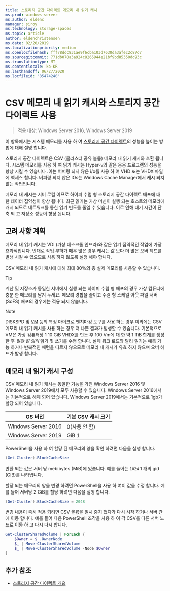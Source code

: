 ```yaml
---
title: 스토리지 공간 다이렉트 메모리 내 읽기 캐시
ms.prod: windows-server
ms.author: eldenc
manager: siroy
ms.technology: storage-spaces
ms.topic: article
author: eldenchristensen
ms.date: 02/20/2019
ms.localizationpriority: medium
ms.openlocfilehash: fff78ddc831ae9f6cba103d7630da3afec2c87d7
ms.sourcegitcommit: 771db070a3a924c8265944e21bf9bd85350dd93c
ms.translationtype: MT
ms.contentlocale: ko-KR
ms.lasthandoff: 06/27/2020
ms.locfileid: "85474240"
---
```

# <a name="using-storage-spaces-direct-with-the-csv-in-memory-read-cache"></a>CSV 메모리 내 읽기 캐시와 스토리지 공간 다이렉트 사용
> 적용 대상: Windows Server 2016, Windows Server 2019

이 항목에서는 시스템 메모리를 사용 하 여 [스토리지 공간 다이렉트](storage-spaces-direct-overview.md)의 성능을 높이는 방법에 대해 설명 합니다.

스토리지 공간 다이렉트은 CSV (클러스터 공유 볼륨) 메모리 내 읽기 캐시와 호환 됩니다. 시스템 메모리를 사용 하 여 읽기 캐시는 Hyper-v와 같은 응용 프로그램의 성능을 향상 시킬 수 있습니다 .이는 버퍼링 되지 않은 i/o를 사용 하 여 VHD 또는 VHDX 파일에 액세스 합니다. 버퍼링 되지 않은 IOs는 Windows Cache Manager에서 캐시 되지 않는 작업입니다.

메모리 내 캐시는 서버 로컬 이므로 하이퍼 수렴 형 스토리지 공간 다이렉트 배포에 대 한 데이터 집약성이 향상 됩니다. 최근 읽기는 가상 머신이 실행 되는 호스트의 메모리에 캐시 되므로 네트워크를 통한 읽기 빈도를 줄일 수 있습니다. 이로 인해 대기 시간이 단축 되 고 저장소 성능이 향상 됩니다.

## <a name="planning-considerations"></a>고려 사항 계획

메모리 내 읽기 캐시는 VDI (가상 데스크톱 인프라)와 같은 읽기 집약적인 작업에 가장 효과적입니다. 반대로 작업 부하가 매우 많은 경우 캐시는 값 보다 더 많은 오버 헤드를 발생 시킬 수 있으므로 사용 하지 않도록 설정 해야 합니다.

CSV 메모리 내 읽기 캐시에 대해 최대 80%의 총 실제 메모리를 사용할 수 있습니다.

  > [!TIP]
  > 계산 및 저장소가 동일한 서버에서 실행 되는 하이퍼 수렴 형 배포의 경우 가상 컴퓨터에 충분 한 메모리를 남겨 두세요. 메모리 경합을 줄이고 수렴 형 스케일 아웃 파일 서버 (SoFS) 배포의 경우에는 적용 되지 않습니다.

  > [!NOTE]
  > DISKSPD 및 [VM](https://github.com/Microsoft/diskspd/tree/master/Frameworks/VMFleet) 등의 특정 마이크로 벤치마킹 도구를 사용 하는 경우 이외에는 CSV 메모리 내 읽기 캐시를 사용 하는 경우 더 나쁜 결과가 발생할 수 있습니다. 기본적으로 VM은 가상 컴퓨터당 1 10 GiB VHDX를 만든 후 100 Vm에 대 한 약 1 TiB 합계를 생성 한 후 *일관 된 임의* 읽기 및 쓰기를 수행 합니다. 실제 워크 로드와 달리 읽기는 예측 가능 하거나 반복적인 패턴을 따르지 않으므로 메모리 내 캐시가 유효 하지 않으며 오버 헤드가 발생 합니다.

## <a name="configuring-the-in-memory-read-cache"></a>메모리 내 읽기 캐시 구성

CSV 메모리 내 읽기 캐시는 동일한 기능을 가진 Windows Server 2016 및 Windows Server 2019에서 모두 사용할 수 있습니다. Windows Server 2016에서는 기본적으로 해제 되어 있습니다. Windows Server 2019에서는 기본적으로 1gb가 할당 되어 있습니다.

| OS 버전          | 기본 CSV 캐시 크기 |
|---------------------|------------------------|
| Windows Server 2016 | 0(사용 안 함)           |
| Windows Server 2019 | GiB 1                   |

PowerShell을 사용 하 여 할당 된 메모리의 양을 확인 하려면 다음을 실행 합니다.

```PowerShell
(Get-Cluster).BlockCacheSize
```

반환 되는 값은 서버 당 mebibytes (MiB)에 있습니다. 예를 들어는 `1024` 1 개의 gid (GiB)를 나타냅니다.

할당 되는 메모리의 양을 변경 하려면 PowerShell을 사용 하 여이 값을 수정 합니다. 예를 들어 서버당 2 GiB를 할당 하려면 다음을 실행 합니다.

```PowerShell
(Get-Cluster).BlockCacheSize = 2048
```

변경 내용이 즉시 적용 되려면 CSV 볼륨을 일시 중지 했다가 다시 시작 하거나 서버 간에 이동 합니다. 예를 들어 다음 PowerShell 조각을 사용 하 여 각 CSV를 다른 서버 노드로 이동 하 고 다시 다시 합니다.

```PowerShell
Get-ClusterSharedVolume | ForEach {
    $Owner = $_.OwnerNode
    $_ | Move-ClusterSharedVolume
    $_ | Move-ClusterSharedVolume -Node $Owner
}
```

## <a name="additional-references"></a>추가 참조

- [스토리지 공간 다이렉트 개요](storage-spaces-direct-overview.md)
